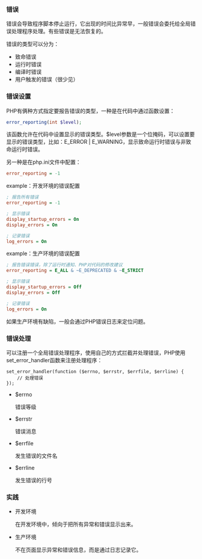### 错误

错误会导致程序脚本停止运行，它出现的时间比异常早，一般错误会委托给全局错误处理程序处理。有些错误是无法恢复的。

错误的类型可以分为：

- 致命错误
- 运行时错误
- 编译时错误
- 用户触发的错误（很少见）



### 错误设置

PHP有俩种方式指定要报告错误的类型，一种是在代码中通过函数设置：

```php
error_reporting(int $level);
```

该函数允许在代码中设置显示的错误类型。$level参数是一个位掩码，可以设置要显示的错误类型，比如：E_ERROR | E_WARNING，显示致命运行时错误与非致命运行时错误。

另一种是在php.ini文件中配置：

```ini
error_reporting = -1
```



example：开发环境的错误配置

```ini
; 报告所有错误
error_reporting = -1

; 显示错误
display_startup_errors = On
display_errors = On

; 记录错误
log_errors = On
```

example：生产环境的错误配置

```ini
; 报告错误错误，除了运行时通知、PHP对代码的修改建议
error_reporting = E_ALL & ~E_DEPRECATED & ~E_STRICT

; 显示错误
display_startup_errors = Off
display_errors = Off

; 记录错误
log_errors = On
```

如果生产环境有缺陷，一般会通过PHP错误日志来定位问题。



### 错误处理

可以注册一个全局错误处理程序，使用自己的方式拦截并处理错误，PHP使用set_error_handler函数来注册处理程序：

```p&#39;h&#39;p
set_error_handler(function ($errno, $errstr, $errfile, $errline) {
    // 处理错误
});
```

- $errno

  错误等级

- $errstr

  错误消息

- $errfile

  发生错误的文件名

- $errline

  发生错误的行号



### 实践

- 开发环境

  在开发环境中，倾向于把所有异常和错误显示出来。

- 生产环境

  不在页面显示异常和错误信息，而是通过日志记录它。